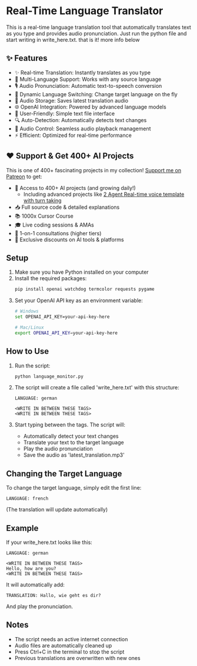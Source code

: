 # Real-Time Language Translator

This is a real-time language translation tool that automatically translates text as you type and provides audio pronunciation. Just run the python file and start writing in write_here.txt. that is it! more info below

## ✨ Features

- ✨ Real-time Translation: Instantly translates as you type
- 🎯 Multi-Language Support: Works with any source language
- 🎙️ Audio Pronunciation: Automatic text-to-speech conversion
- 🔄 Dynamic Language Switching: Change target language on the fly
- 💾 Audio Storage: Saves latest translation audio
- 🌐 OpenAI Integration: Powered by advanced language models
- 🎨 User-Friendly: Simple text file interface
- 🔍 Auto-Detection: Automatically detects text changes
- 🎵 Audio Control: Seamless audio playback management
- ⚡ Efficient: Optimized for real-time performance

## ❤️ Support & Get 400+ AI Projects

This is one of 400+ fascinating projects in my collection! [Support me on Patreon](https://www.patreon.com/c/echohive42/membership) to get:

- 🎯 Access to 400+ AI projects (and growing daily!)
  - Including advanced projects like [2 Agent Real-time voice template with turn taking](https://www.patreon.com/posts/2-agent-real-you-118330397)
- 📥 Full source code & detailed explanations
- 📚 1000x Cursor Course
- 🎓 Live coding sessions & AMAs
- 💬 1-on-1 consultations (higher tiers)
- 🎁 Exclusive discounts on AI tools & platforms

## Setup

1. Make sure you have Python installed on your computer
2. Install the required packages:
   ```bash
   pip install openai watchdog termcolor requests pygame
   ```
3. Set your OpenAI API key as an environment variable:
   ```bash
   # Windows
   set OPENAI_API_KEY=your-api-key-here
   
   # Mac/Linux
   export OPENAI_API_KEY=your-api-key-here
   ```

## How to Use

1. Run the script:
   ```bash
   python language_monitor.py
   ```

2. The script will create a file called 'write_here.txt' with this structure:
   ```
   LANGUAGE: german

   <WRITE IN BETWEEN THESE TAGS>
   <WRITE IN BETWEEN THESE TAGS>
   ```

3. Start typing between the tags. The script will:
   - Automatically detect your text changes
   - Translate your text to the target language
   - Play the audio pronunciation
   - Save the audio as 'latest_translation.mp3'

## Changing the Target Language

To change the target language, simply edit the first line:
```
LANGUAGE: french
```
(The translation will update automatically)

## Example

If your write_here.txt looks like this:
```
LANGUAGE: german

<WRITE IN BETWEEN THESE TAGS>
Hello, how are you?
<WRITE IN BETWEEN THESE TAGS>
```

It will automatically add:
```
TRANSLATION: Hallo, wie geht es dir?
```
And play the pronunciation.

## Notes

- The script needs an active internet connection
- Audio files are automatically cleaned up
- Press Ctrl+C in the terminal to stop the script
- Previous translations are overwritten with new ones 
